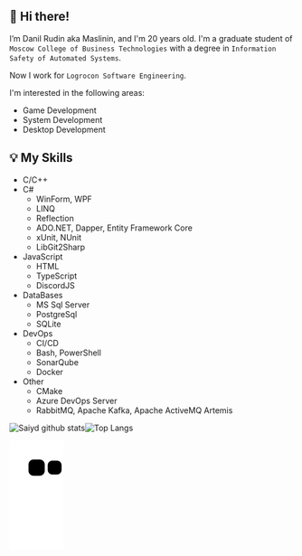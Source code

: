 ## 👋 Hi there!

I’m Danil Rudin aka Maslinin, and I'm 20 years old. I'm a graduate student of `Moscow College of Business Technologies` with a degree in `Information Safety of Automated Systems`.

Now I work for `Logrocon Software Engineering`.

I'm interested in the following areas:
- Game Development
- System Development
- Desktop Development

## 💡 My Skills

- С/C++
- C#
  - WinForm, WPF
  - LINQ
  - Reflection
  - ADO.NET, Dapper, Entity Framework Core
  - xUnit, NUnit
  - LibGit2Sharp
- JavaScript
  - HTML
  - TypeScript
  - DiscordJS
- DataBases
  - MS Sql Server
  - PostgreSql
  - SQLite
- DevOps
  - CI/CD
  - Bash, PowerShell
  - SonarQube
  - Docker
- Other
  - CMake
  - Azure DevOps Server
  - RabbitMQ, Apache Kafka, Apache ActiveMQ Artemis
  
![Saiyd github stats](https://github-readme-stats.vercel.app/api?username=maslinin&include_all_commits=true&count_private=false&show_icons=true&line_height=20&title_color=FFFFFF&icon_color=FFFFFF&text_color=FFFFFF&bg_color=0D1117)![Top Langs](https://github-readme-stats.vercel.app/api/top-langs/?username=maslinin&layout=compact&title_color=FFFFFF&icon_color=FFFFFF&text_color=FFFFFF&bg_color=0D1117)

![Snake animation](https://github.com/rafaballerini/rafaballerini/blob/output/github-contribution-grid-snake.svg)
